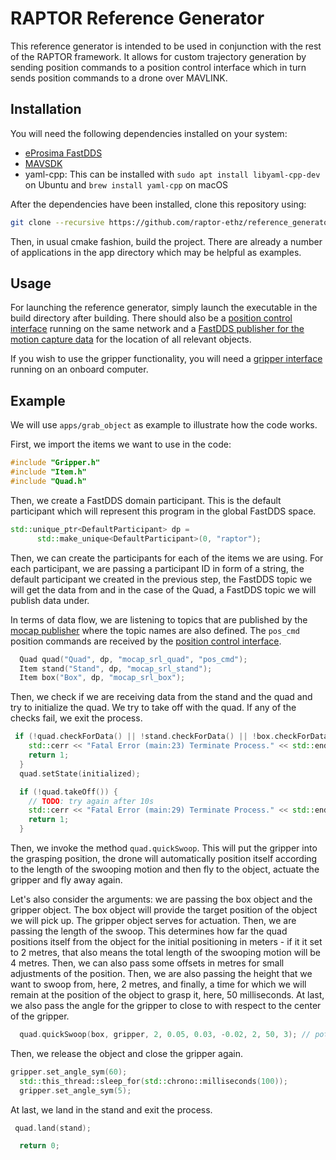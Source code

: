 # RAPTOR Reference Generator

This reference generator is intended to be used in conjunction with the rest of the RAPTOR framework. It allows for custom trajectory generation by sending position commands to a position control interface which in turn sends position commands to a drone over MAVLINK. 

## Installation

You will need the following dependencies installed on your system:
- [eProsima FastDDS](https://fast-dds.docs.eprosima.com/en/latest/installation/binaries/binaries_linux.html)
- [MAVSDK](https://mavsdk.mavlink.io/main/en/cpp/guide/installation.html)
- yaml-cpp: This can be installed with `sudo apt install libyaml-cpp-dev` on Ubuntu and `brew install yaml-cpp` on macOS
  
After the dependencies have been installed, clone this repository using: 

```bash
git clone --recursive https://github.com/raptor-ethz/reference_generator
```

Then, in usual cmake fashion, build the project. There are already a number of applications in the app directory which may be helpful as examples. 

## Usage

For launching the reference generator, simply launch the executable in the build directory after building. There should also be a [position control interface](https://github.com/raptor-ethz/position_ctrl_interface) running on the same network and a [FastDDS publisher for the motion capture data](https://github.com/raptor-ethz/mocap_publisher) for the location of all relevant objects. 


If you wish to use the gripper functionality, you will need a [gripper interface](https://github.com/raptor-ethz/gripper_interface) running on an onboard computer. 

## Example

We will use `apps/grab_object` as example to illustrate how the code works.

First, we import the items we want to use in the code:

```c++
#include "Gripper.h"
#include "Item.h"
#include "Quad.h"
```

Then, we create a FastDDS domain participant. This is the default participant which will represent this program in the global FastDDS space.

```c++
std::unique_ptr<DefaultParticipant> dp =
      std::make_unique<DefaultParticipant>(0, "raptor");
```
Then, we can create the participants for each of the items we are using. For each participant, we are passing a participant ID in form of a string, the default participant we created in the previous step, the FastDDS topic we will get the data from and in the case of the Quad, a FastDDS topic we will publish data under. 

In terms of data flow, we are listening to topics that are published by the [mocap publisher](https://github.com/raptor-ethz/mocap_publisher) where the topic names are also defined. The `pos_cmd` position commands are received by the [position control interface](https://github.com/raptor-ethz/position_ctrl_interface).
```c++
  Quad quad("Quad", dp, "mocap_srl_quad", "pos_cmd");
  Item stand("Stand", dp, "mocap_srl_stand");
  Item box("Box", dp, "mocap_srl_box");
```

Then, we check if we are receiving data from the stand and the quad and try to initialize the quad. We try to take off with the quad. If any of the checks fail, we exit the process.

```c++
 if (!quad.checkForData() || !stand.checkForData() || !box.checkForData()) {
    std::cerr << "Fatal Error (main:23) Terminate Process." << std::endl;
    return 1;
  }
  quad.setState(initialized);

  if (!quad.takeOff()) {
    // TODO: try again after 10s
    std::cerr << "Fatal Error (main:29) Terminate Process." << std::endl;
    return 1;
  }
```
Then, we invoke the method `quad.quickSwoop`. This will put the gripper into the grasping position, the drone will automatically position itself according to the length of the swooping motion and then fly to the object, actuate the gripper and fly away again.

Let's also consider the arguments: we are passing the box object and the gripper object. The box object will provide the target position of the object we will pick up. The gripper object serves for actuation. Then, we are passing the length of the swoop. This determines how far the quad positions itself from the object for the initial positioning in meters - if it it set to 2 metres, that also means the total length of the swooping motion will be 4 metres. Then, we can also pass some offsets in metres for small adjustments of the position. Then, we are also passing the height that we want to swoop from, here, 2 metres, and finally, a time for which we will remain at the position of the object to grasp it, here, 50 milliseconds. At last, we also pass the angle for the gripper to close to with respect to the center of the gripper. 

```c++
  quad.quickSwoop(box, gripper, 2, 0.05, 0.03, -0.02, 2, 50, 3); // potato
```
Then, we release the object and close the gripper again.
```c++
gripper.set_angle_sym(60);
  std::this_thread::sleep_for(std::chrono::milliseconds(100));
  gripper.set_angle_sym(5);
```

At last, we land in the stand and exit the process.
```c++
 quad.land(stand);

  return 0;
```
